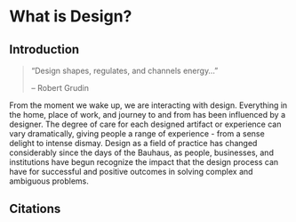 # What is Design?

## Introduction

> “Design shapes, regulates, and channels energy…”
> 
>– Robert Grudin

From the moment we wake up, we are interacting with design. Everything in the home, place of work, and journey to and from has been influenced by a designer. The degree of care for each designed artifact or experience can vary dramatically, giving people a range of experience - from a sense delight to intense dismay. Design as a field of practice has changed considerably since the days of the Bauhaus, as people, businesses, and institutions have begun recognize the impact that the design process can have for successful and positive outcomes in solving complex and ambiguous problems.

## Citations

